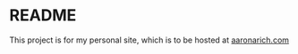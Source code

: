 # README #

This project is for my personal site, which is to be hosted at [aaronarich.com](https://aaronarich.com/)